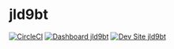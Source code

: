 # jld9bt


[![CircleCI](https://circleci.com/gh/jlandfried/jld9bt.svg?style=shield)](https://circleci.com/gh/jlandfried/jld9bt)
[![Dashboard jld9bt](https://img.shields.io/badge/dashboard-jld9bt-yellow.svg)](https://dashboard.pantheon.io/sites/6ecc5528-7b50-4e3b-bf3b-62b094f65de3#dev/code)
[![Dev Site jld9bt](https://img.shields.io/badge/site-jld9bt-blue.svg)](http://dev-jld9bt.pantheonsite.io/)
